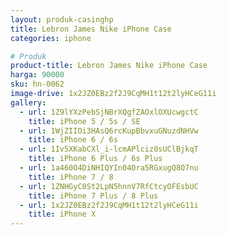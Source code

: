 ```yaml
---
layout: produk-casinghp
title: Lebron James Nike iPhone Case
categories: iphone

# Produk
product-title: Lebron James Nike iPhone Case
harga: 90000
sku: hn-0062
image-drive: 1x2JZ0EBz2f2J9CqMH1t12t2lyHCeG11i
gallery:
  - url: 1Z9lYXzPebSjNBrXQgfZAOxlOXUcwgctC
    title: iPhone 5 / 5s / SE
  - url: 1WjZIIOi3HAsQ6rcKupBbvxuGNuzdNHVw
    title: iPhone 6 / 6s
  - url: 1Iv5XKabCXl_i-lcmAPlciz0sUClBjkqT
    title: iPhone 6 Plus / 6s Plus
  - url: 1a460O4DiNHIQYIn04Ora5RGxugQ8O7nu
    title: iPhone 7 / 8
  - url: 1ZNHGyC0St2LpN5hnnV7RfCtcyOFEsbUC
    title: iPhone 7 Plus / 8 Plus
  - url: 1x2JZ0EBz2f2J9CqMH1t12t2lyHCeG11i
    title: iPhone X
---
```

